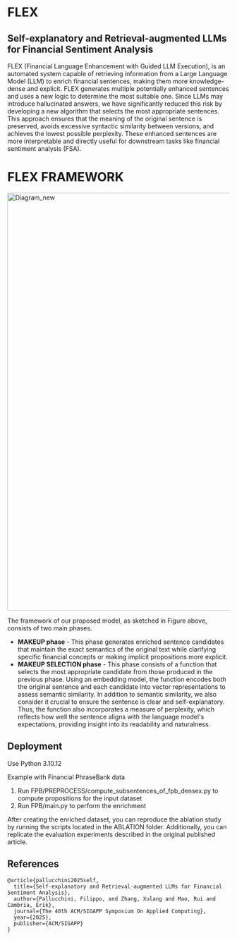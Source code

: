 # FLEX
## Self-explanatory and Retrieval-augmented LLMs for Financial Sentiment Analysis

FLEX (Financial Language Enhancement with Guided LLM Execution), is an automated system capable of retrieving information from a Large Language Model (LLM) to enrich financial sentences, making them more knowledge-dense and explicit. FLEX generates multiple potentially enhanced sentences and uses a new logic to determine the most suitable one. Since LLMs may introduce hallucinated answers, we have significantly reduced this risk by developing a new algorithm that selects the most appropriate sentences. This approach ensures that the meaning of the original sentence is preserved, avoids excessive syntactic similarity between versions, and achieves the lowest possible perplexity. These enhanced sentences are more interpretable and directly useful for downstream tasks like financial sentiment analysis (FSA).

# FLEX FRAMEWORK

<img width="948" alt="Diagram_new" src="https://github.com/user-attachments/assets/ed717d4a-66bd-42cd-8a01-0f4f752de620">

The framework of our proposed model, as sketched in Figure above, consists of two main phases. 
- **MAKEUP phase** - This phase generates enriched sentence candidates that maintain the exact semantics of the original text while clarifying specific financial concepts or making implicit propositions more explicit.
- **MAKEUP SELECTION phase** -  This phase consists of a function that selects the most appropriate candidate from those produced in the previous phase. Using an embedding model, the function encodes both the original sentence and each candidate into vector representations to assess semantic similarity. In addition to semantic similarity, we also consider it crucial to ensure the sentence is clear and self-explanatory. Thus, the function also incorporates a measure of perplexity, which reflects how well the sentence aligns with the language model's expectations, providing insight into its readability and naturalness.

## **Deployment**

Use Python 3.10.12

Example with Financial PhraseBank data

1. Run FPB/PREPROCESS/compute_subsentences_of_fpb_densex.py to compute propositions for the input dataset
2. Run FPB/main.py to perform the enrichment

After creating the enriched dataset, you can reproduce the ablation study by running the scripts located in the ABLATION folder. 
Additionally, you can replicate the evaluation experiments described in the original published article.

## References
```
@article{pallucchini2025self,
  title={Self-explanatory and Retrieval-augmented LLMs for Financial Sentiment Analysis},
  author={Pallucchini, Filippo, and Zhang, Xulang and Mao, Rui and Cambria, Erik},
  journal={The 40th ACM/SIGAPP Symposium On Applied Computing},
  year={2025},
  publisher={ACM/SIGAPP}
}
```


